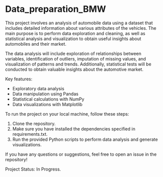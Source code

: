 # Data_preparation_BMW

This project involves an analysis of automobile data using a dataset that includes detailed information about various attributes of the vehicles. The main purpose is to perform data exploration and cleaning, as well as statistical analysis and visualization to obtain useful insights about automobiles and their market.

The data analysis will include exploration of relationships between variables, identification of outliers, imputation of missing values, and visualization of patterns and trends. Additionally, statistical tests will be conducted to obtain valuable insights about the automotive market.

Key features:
- Exploratory data analysis
- Data manipulation using Pandas
- Statistical calculations with NumPy
- Data visualizations with Matplotlib

To run the project on your local machine, follow these steps:
1. Clone the repository.
2. Make sure you have installed the dependencies specified in requirements.txt.
3. Run the provided Python scripts to perform data analysis and generate visualizations.

If you have any questions or suggestions, feel free to open an issue in the repository!

Project Status: In Progress.
